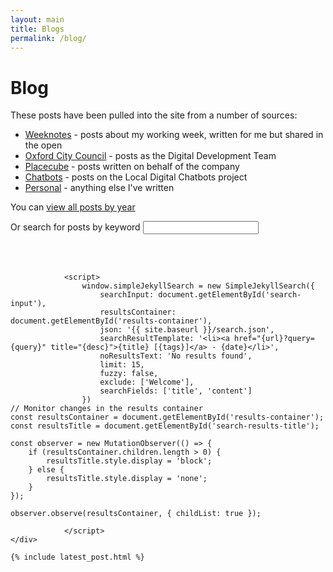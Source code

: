 ```yaml
---
layout: main
title: Blogs
permalink: /blog/
--- 
```

<div class="page-header">
<h1>Blog</h1>
</div>

These posts have been pulled into the site from a number of sources:
- [Weeknotes](/tags/weeknotes/) - posts about my working week, written for me but shared in the open
- [Oxford City Council](/tags/oxford/) - posts as the Digital Development Team
- [Placecube](/tags/placecube/) - posts written on behalf of the company
- [Chatbots](/tags/chatbots/) - posts on the Local Digital Chatbots project
- [Personal](/tags/personal/) - anything else I've written
 
 
You can [view all posts by year](/all-posts/)
<div>
    <div>
         <label for="search-input">Or search for posts by keyword</label>
         <input type="search" id="search-input" placeholder=" ">

<br/><br/>
         <h3 id="search-results-title" style="display:none;">Search Results</h3>
         <ul id="results-container"></ul>
    </div>

                <script>
                    window.simpleJekyllSearch = new SimpleJekyllSearch({
                        searchInput: document.getElementById('search-input'),
                        resultsContainer: document.getElementById('results-container'),
                        json: '{{ site.baseurl }}/search.json',
                        searchResultTemplate: '<li><a href="{url}?query={query}" title="{desc}">{title} [{tags}]</a> - {date}</li>',
                        noResultsText: 'No results found',
                        limit: 15,
                        fuzzy: false,
                        exclude: ['Welcome'],
                        searchFields: ['title', 'content']
                    })
    // Monitor changes in the results container
    const resultsContainer = document.getElementById('results-container');
    const resultsTitle = document.getElementById('search-results-title');

    const observer = new MutationObserver(() => {
        if (resultsContainer.children.length > 0) {
            resultsTitle.style.display = 'block';
        } else {
            resultsTitle.style.display = 'none';
        }
    });

    observer.observe(resultsContainer, { childList: true });
    
                </script>
    </div>  

    {% include latest_post.html %}
